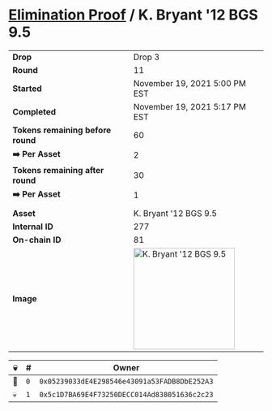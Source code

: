 # [Elimination Proof](./readme.md) / K. Bryant &#039;12 BGS 9.5

|||
|---|---|
| **Drop** | Drop 3 |
| **Round** | 11 |
| **Started** | November 19, 2021 5:00 PM EST |
| **Completed** | November 19, 2021 5:17 PM EST |
| **Tokens remaining before round** | 60 |
| **➡️ Per Asset** | 2 |
| **Tokens remaining after round** | 30 |
| **➡️ Per Asset** | 1 |
| | |
| **Asset** | K. Bryant &#039;12 BGS 9.5 |
| **Internal ID** | 277 |
| **On-chain ID** | 81 |
| **Image** | <img src="https://tcdn.blokpax.com/94d9199b-dc4e-4157-93a1-56066227c772/107585be0a8c3ece59c350c53648fcf543889f20b3f99adbe7cb15b6578eaf2e.jpg" height="200" alt="K. Bryant &#039;12 BGS 9.5" /> |


| 💀 | # | Owner |
| --- | --- | --- |
| 👑 | `0` | `0x05239033dE4E298546e43091a53FADB8DbE252A3` |
| 💀 | `1` | `0x5c1D7BA69E4F73250DECC014Ad838051636c2c23` |
